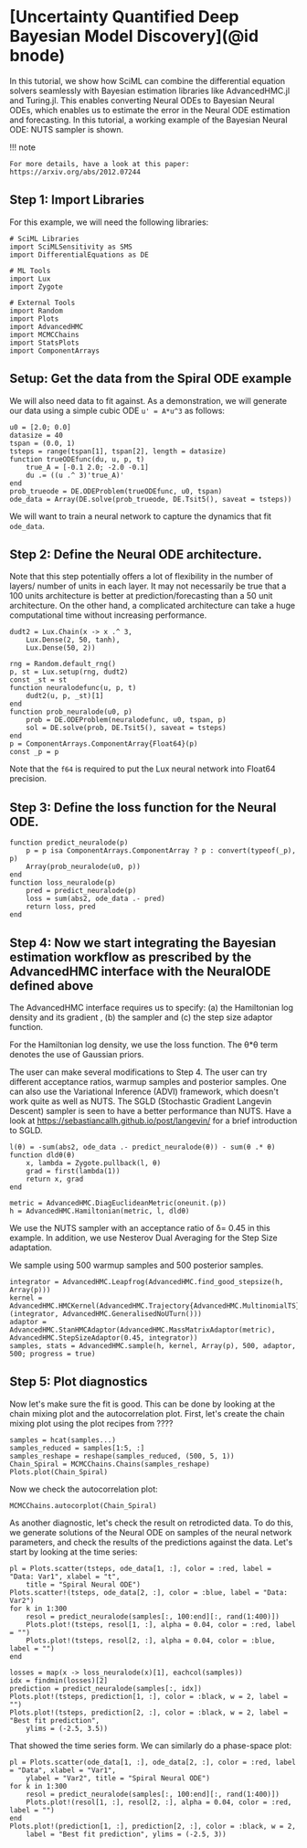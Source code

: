 # [Uncertainty Quantified Deep Bayesian Model Discovery](@id bnode)

In this tutorial, we show how SciML can combine the differential equation solvers seamlessly
with Bayesian estimation libraries like AdvancedHMC.jl and Turing.jl. This enables
converting Neural ODEs to Bayesian Neural ODEs, which enables us to estimate the error in
the Neural ODE estimation and forecasting. In this tutorial, a working example of the
Bayesian Neural ODE: NUTS sampler is shown.

!!! note
    
    For more details, have a look at this paper: https://arxiv.org/abs/2012.07244

## Step 1: Import Libraries

For this example, we will need the following libraries:

```@example bnode
# SciML Libraries
import SciMLSensitivity as SMS
import DifferentialEquations as DE

# ML Tools
import Lux
import Zygote

# External Tools
import Random
import Plots
import AdvancedHMC
import MCMCChains
import StatsPlots
import ComponentArrays
```

## Setup: Get the data from the Spiral ODE example

We will also need data to fit against. As a demonstration, we will generate our data
using a simple cubic ODE `u' = A*u^3` as follows:

```@example bnode
u0 = [2.0; 0.0]
datasize = 40
tspan = (0.0, 1)
tsteps = range(tspan[1], tspan[2], length = datasize)
function trueODEfunc(du, u, p, t)
    true_A = [-0.1 2.0; -2.0 -0.1]
    du .= ((u .^ 3)'true_A)'
end
prob_trueode = DE.ODEProblem(trueODEfunc, u0, tspan)
ode_data = Array(DE.solve(prob_trueode, DE.Tsit5(), saveat = tsteps))
```

We will want to train a neural network to capture the dynamics that fit `ode_data`.

## Step 2: Define the Neural ODE architecture.

Note that this step potentially offers a lot of flexibility in the number of layers/ number
of units in each layer. It may not necessarily be true that a 100 units architecture is
better at prediction/forecasting than a 50 unit architecture. On the other hand, a
complicated architecture can take a huge computational time without increasing performance.

```@example bnode
dudt2 = Lux.Chain(x -> x .^ 3,
    Lux.Dense(2, 50, tanh),
    Lux.Dense(50, 2))

rng = Random.default_rng()
p, st = Lux.setup(rng, dudt2)
const _st = st
function neuralodefunc(u, p, t)
    dudt2(u, p, _st)[1]
end
function prob_neuralode(u0, p)
    prob = DE.ODEProblem(neuralodefunc, u0, tspan, p)
    sol = DE.solve(prob, DE.Tsit5(), saveat = tsteps)
end
p = ComponentArrays.ComponentArray{Float64}(p)
const _p = p
```

Note that the `f64` is required to put the Lux neural network into Float64 precision.

## Step 3: Define the loss function for the Neural ODE.

```@example bnode
function predict_neuralode(p)
    p = p isa ComponentArrays.ComponentArray ? p : convert(typeof(_p), p)
    Array(prob_neuralode(u0, p))
end
function loss_neuralode(p)
    pred = predict_neuralode(p)
    loss = sum(abs2, ode_data .- pred)
    return loss, pred
end
```

## Step 4: Now we start integrating the Bayesian estimation workflow as prescribed by the AdvancedHMC interface with the NeuralODE defined above

The AdvancedHMC interface requires us to specify: (a) the Hamiltonian log density and its gradient , (b) the sampler and (c) the step size adaptor function.

For the Hamiltonian log density, we use the loss function. The θ*θ term denotes the use of Gaussian priors.

The user can make several modifications to Step 4. The user can try different acceptance ratios, warmup samples and posterior samples. One can also use the Variational Inference (ADVI) framework, which doesn't work quite as well as NUTS. The SGLD (Stochastic Gradient Langevin Descent) sampler is seen to have a better performance than NUTS. Have a look at https://sebastiancallh.github.io/post/langevin/ for a brief introduction to SGLD.

```@example bnode
l(θ) = -sum(abs2, ode_data .- predict_neuralode(θ)) - sum(θ .* θ)
function dldθ(θ)
    x, lambda = Zygote.pullback(l, θ)
    grad = first(lambda(1))
    return x, grad
end

metric = AdvancedHMC.DiagEuclideanMetric(oneunit.(p))
h = AdvancedHMC.Hamiltonian(metric, l, dldθ)
```

We use the NUTS sampler with an acceptance ratio of δ= 0.45 in this example. In addition, we use Nesterov Dual Averaging for the Step Size adaptation.

We sample using 500 warmup samples and 500 posterior samples.

```@example bnode
integrator = AdvancedHMC.Leapfrog(AdvancedHMC.find_good_stepsize(h, Array(p)))
kernel = AdvancedHMC.HMCKernel(AdvancedHMC.Trajectory{AdvancedHMC.MultinomialTS}(integrator, AdvancedHMC.GeneralisedNoUTurn()))
adaptor = AdvancedHMC.StanHMCAdaptor(AdvancedHMC.MassMatrixAdaptor(metric), AdvancedHMC.StepSizeAdaptor(0.45, integrator))
samples, stats = AdvancedHMC.sample(h, kernel, Array(p), 500, adaptor, 500; progress = true)
```

## Step 5: Plot diagnostics

Now let's make sure the fit is good. This can be done by looking at the chain mixing plot
and the autocorrelation plot. First, let's create the chain mixing plot using the plot
recipes from ????

```@example bnode
samples = hcat(samples...)
samples_reduced = samples[1:5, :]
samples_reshape = reshape(samples_reduced, (500, 5, 1))
Chain_Spiral = MCMCChains.Chains(samples_reshape)
Plots.plot(Chain_Spiral)
```

Now we check the autocorrelation plot:

```@example bnode
MCMCChains.autocorplot(Chain_Spiral)
```

As another diagnostic, let's check the result on retrodicted data. To do this, we generate
solutions of the Neural ODE on samples of the neural network parameters, and check the
results of the predictions against the data. Let's start by looking at the time series:

```@example bnode
pl = Plots.scatter(tsteps, ode_data[1, :], color = :red, label = "Data: Var1", xlabel = "t",
    title = "Spiral Neural ODE")
Plots.scatter!(tsteps, ode_data[2, :], color = :blue, label = "Data: Var2")
for k in 1:300
    resol = predict_neuralode(samples[:, 100:end][:, rand(1:400)])
    Plots.plot!(tsteps, resol[1, :], alpha = 0.04, color = :red, label = "")
    Plots.plot!(tsteps, resol[2, :], alpha = 0.04, color = :blue, label = "")
end

losses = map(x -> loss_neuralode(x)[1], eachcol(samples))
idx = findmin(losses)[2]
prediction = predict_neuralode(samples[:, idx])
Plots.plot!(tsteps, prediction[1, :], color = :black, w = 2, label = "")
Plots.plot!(tsteps, prediction[2, :], color = :black, w = 2, label = "Best fit prediction",
    ylims = (-2.5, 3.5))
```

That showed the time series form. We can similarly do a phase-space plot:

```@example bnode
pl = Plots.scatter(ode_data[1, :], ode_data[2, :], color = :red, label = "Data", xlabel = "Var1",
    ylabel = "Var2", title = "Spiral Neural ODE")
for k in 1:300
    resol = predict_neuralode(samples[:, 100:end][:, rand(1:400)])
    Plots.plot!(resol[1, :], resol[2, :], alpha = 0.04, color = :red, label = "")
end
Plots.plot!(prediction[1, :], prediction[2, :], color = :black, w = 2,
    label = "Best fit prediction", ylims = (-2.5, 3))
```
